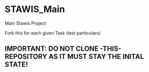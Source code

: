 STAWIS_Main
===========

Main Stawis Project

Fork this for each given Task (test particulars)

IMPORTANT: DO NOT CLONE -THIS- REPOSITORY AS IT MUST STAY THE INITAL STATE!
----------
